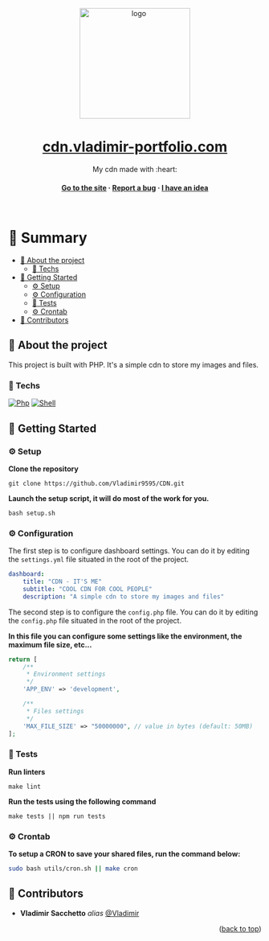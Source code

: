 <a name="readme-top"></a>

<div align="center">

  <img src="http://cdn.vladimir-portfolio.com/shared/images/Favicon_2.png" alt="logo" width="220" height="auto" />
  <a href="https://cdn.vladimir-portfolio.com"><h1>cdn.vladimir-portfolio.com</h1></a>

  <p>
    My cdn made with :heart:
  </p>

<!-- <a href="https://alxishenry.github.io/docs"><strong>Documentation »</strong></a> -->

<h4>
    <a href="https://vladimir-portfolio.com">Go to the site</a>
  <span> · </span>
    <a href="https://github.com/Vladimir9595/CDN/issues">Report a bug</a>
  <span> · </span>
    <a href="https://github.com/Vladimir9595/CDN/issues">I have an idea</a>
  </h4>
</div>

<br />

# :notebook_with_decorative_cover: Summary

-   [:notebook_with_decorative_cover: About the project](#star2-about-the-project)
    -   [:space_invader: Techs](#space_invader-techs)
-   [:toolbox: Getting Started](#toolbox-getting-started)
    -   [:gear: Setup](#gear-setup)
    -   [:gear: Configuration](#gear-config)
    -   [:test_tube: Tests](#test_tube-tests)
    -   [:gear: Crontab](#gear-crontab)
-   [:wave: Contributors](#wave-contributors)

## :star2: About the project

This project is built with PHP. It's a simple cdn to store my images and files.

### :space_invader: Techs

[![Php](https://img.shields.io/badge/php%20-%23323330.svg?&style=for-the-badge&logo=php&logoColor=8b9ed6&color=gray)]()
[![Shell](https://img.shields.io/badge/bash%20-hotpink.svg?&style=for-the-badge&logo=gnu-bash&logoColor=4EAA25&color=gray)]()

## :toolbox: Getting Started

### :gear: Setup

**Clone the repository**

```
git clone https://github.com/Vladimir9595/CDN.git
```

**Launch the setup script, it will do most of the work for you.**

```
bash setup.sh
```

### :gear: Configuration

The first step is to configure dashboard settings. You can do it by editing the `settings.yml` file situated in the root of the project.

```yml
dashboard:
    title: "CDN - IT'S ME"
    subtitle: "COOL CDN FOR COOL PEOPLE"
    description: "A simple cdn to store my images and files"
```

The second step is to configure the `config.php` file. You can do it by editing the `config.php` file situated in the root of the project.

**In this file you can configure some settings like the environment, the maximum file size, etc...**

```php
return [
	/**
	 * Environment settings
	 */
	'APP_ENV' => 'development',

	/**
	 * Files settings
	 */
	'MAX_FILE_SIZE' => "50000000", // value in bytes (default: 50MB)
];
```

### :test_tube: Tests

**Run linters**

```
make lint
```

**Run the tests using the following command**

```
make tests || npm run tests
```

### :gear: Crontab

**To setup a CRON to save your shared files, run the command below:**

```bash
sudo bash utils/cron.sh || make cron
```

## :wave: Contributors

-   **Vladimir Sacchetto** _alias_ [@Vladimir](https://github.com/Vladimir9595)

<!-- ## :page_with_curl: Liens utiles -->

<p align="right">(<a href="#readme-top">back to top</a>)</p>
